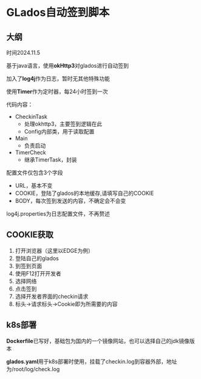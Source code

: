 # GLados自动签到脚本

## 大纲	

时间2024.11.5

基于java语言，使用**okHttp3**对glados进行自动签到

加入了**log4j**作为日志，暂时无其他特殊功能

使用**Timer**作为定时器，每24小时签到一次

代码内容：

* CheckinTask
  * 处理okhttp3，主要签到逻辑在此
  * Config内部类，用于读取配置
* Main
  * 负责启动
* TimerCheck
  * 继承TimerTask，封装

配置文件仅包含3个字段

* URL，基本不变
* COOKIE，登陆了glados的本地缓存,请填写自己的COOKIE
* BODY，每次签到发送的内容，不确定会不会变

log4j.properties为日志配置文件，不再赘述
## COOKIE获取

1. 打开浏览器（这里以EDGE为例）
2. 登陆自己的glados
3. 到签到页面
4. 使用F12打开开发者
5. 选择网络
6. 点击签到
7. 选择开发者界面的checkin请求
8. 标头->请求标头->Cookie即为所需要的内容

## k8s部署

**Dockerfile**已写好，基础包为国内的一个镜像网站，也可以选择自己的jdk镜像版本

**glados.yaml**用于k8s部署时使用，挂载了checkin.log到容器外部，地址为/root/log/check.log